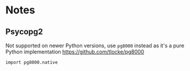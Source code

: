 # Notes

## Psycopg2

Not supported on newer Python versions, use `pg8000` instead as it's a pure
Python implementation <https://github.com/tlocke/pg8000>

`import pg8000.native`
